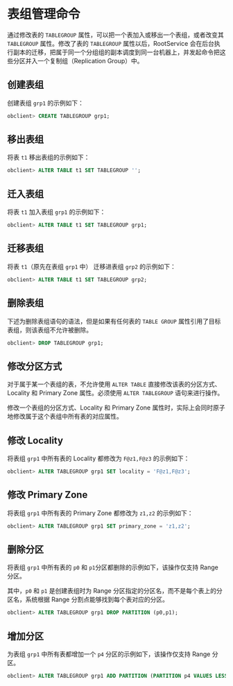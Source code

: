 表组管理命令 
===========================



通过修改表的 `TABLEGROUP` 属性，可以把一个表加入或移出一个表组，或者改变其 `TABLEGROUP` 属性。修改了表的 `TABLEGROUP` 属性以后，RootService 会在后台执行副本的迁移，把属于同一个分组组的副本调度到同一台机器上，并发起命令把这些分区并入一个复制组（Replication Group）中。

创建表组 
-------------------------

创建表组 `grp1` 的示例如下：

```sql
obclient> CREATE TABLEGROUP grp1;
```



移出表组 
-------------

将表 `t1` 移出表组的示例如下：

```sql
obclient> ALTER TABLE t1 SET TABLEGROUP '';
```



迁入表组 
-------------

将表 `t1` 加入表组 `grp1` 的示例如下：

```sql
obclient> ALTER TABLE t1 SET TABLEGROUP grp1;
```



迁移表组 
-------------

将表 `t1`（原先在表组 `grp1` 中） 迁移进表组 `grp2` 的示例如下：

```sql
obclient> ALTER TABLE t1 SET TABLEGROUP grp2;
```



删除表组 
-------------

下述为删除表组语句的语法，但是如果有任何表的 `TABLE GROUP` 属性引用了目标表组，则该表组不允许被删除。

```sql
obclient> DROP TABLEGROUP grp1;
```



修改分区方式 
---------------

对于属于某一个表组的表，不允许使用 `ALTER TABLE` 直接修改该表的分区方式、Locality 和 Primary Zone 属性。必须使用 `ALTER TABLEGROUP` 语句来进行操作。

修改一个表组的分区方式、Locality 和 Primary Zone 属性时，实际上会同时原子地修改属于这个表组中所有表的对应属性。

修改 Locality 
--------------------

将表组 `grp1` 中所有表的 Locality 都修改为 `F@z1,F@z3` 的示例如下：

```sql
obclient> ALTER TABLEGROUP grp1 SET locality = 'F@z1,F@z3';
```



修改 Primary Zone 
------------------------

将表组 `grp1` 中所有表的 Primary Zone 都修改为 `z1,z2` 的示例如下：

```sql
obclient> ALTER TABLEGROUP grp1 SET primary_zone = 'z1,z2';
```



删除分区 
-------------

将表组 `grp1` 中所有表的 `p0` 和 `p1`分区都删除的示例如下，该操作仅支持 Range 分区。

其中，`p0` 和 `p1` 是创建表组时为 Range 分区指定的分区名，而不是每个表上的分区名，系统根据 Range 分割点能够找到每个表对应的分区。

```sql
obclient> ALTER TABLEGROUP grp1 DROP PARTITION (p0,p1);
```



增加分区 
-------------

为表组 `grp1` 中所有表都增加一个 `p4` 分区的示例如下，该操作仅支持 Range 分区。

```sql
obclient> ALTER TABLEGROUP grp1 ADD PARTITION (PARTITION p4 VALUES LESS THAN (200));
```


